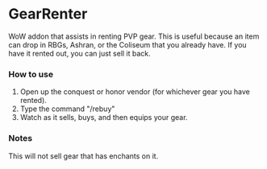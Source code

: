 GearRenter
==========

WoW addon that assists in renting PVP gear. This is useful because an item can drop in RBGs, Ashran, or the Coliseum that you already have. 
If you have it rented out, you can just sell it back.

### How to use

1. Open up the conquest or honor vendor (for whichever gear you have rented).
2. Type the command "/rebuy"
3. Watch as it sells, buys, and then equips your gear.

### Notes

This will not sell gear that has enchants on it. 

